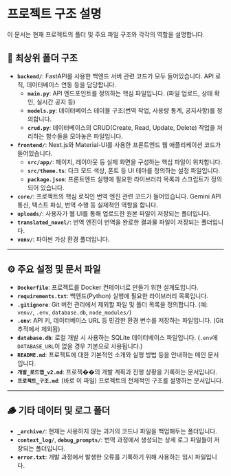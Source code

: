 # 프로젝트 구조 설명

이 문서는 현재 프로젝트의 폴더 및 주요 파일 구조와 각각의 역할을 설명합니다.

## 📂 최상위 폴더 구조

-   **`backend/`**: FastAPI를 사용한 백엔드 서버 관련 코드가 모두 들어있습니다. API 로직, 데이터베이스 연동 등을 담당합니다.
    -   **`main.py`**: API 엔드포인트를 정의하는 핵심 파일입니다. (파일 업로드, 상태 확인, 실시간 공지 등)
    -   **`models.py`**: 데이터베이스 테이블 구조(번역 작업, 사용량 통계, 공지사항)를 정의합니다.
    -   **`crud.py`**: 데이터베이스의 CRUD(Create, Read, Update, Delete) 작업을 처리하는 함수들을 모아놓은 파일입니다.
-   **`frontend/`**: Next.js와 Material-UI를 사용한 프론트엔드 웹 애플리케이션 코드가 들어있습니다.
    -   **`src/app/`**: 페이지, 레이아웃 등 실제 화면을 구성하는 핵심 파일이 위치합니다.
    -   **`src/theme.ts`**: 다크 모드 색상, 폰트 등 UI 테마를 정의하는 설정 파일입니다.
    -   **`package.json`**: 프론트엔드 실행에 필요한 라이브러리 목록과 스크립트가 정의되어 있습니다.
-   **`core/`**: 프로젝트의 핵심 로직인 번역 엔진 관련 코드가 들어있습니다. Gemini API 통신, 텍스트 파싱, 번역 수행 등 실제적인 역할을 합니다.
-   **`uploads/`**: 사용자가 웹 UI를 통해 업로드한 원본 파일이 저장되는 폴더입니다.
-   **`translated_novel/`**: 번역 엔진이 번역을 완료한 결과물 파일이 저장되는 폴더입니다.
-   **`venv/`**: 파이썬 가상 환경 폴더입니다.

---

## ⚙️ 주요 설정 및 문서 파일

-   **`Dockerfile`**: 프로젝트를 Docker 컨테이너로 만들기 위한 설계도입니다.
-   **`requirements.txt`**: 백엔드(Python) 실행에 필요한 라이브러리 목록입니다.
-   **`.gitignore`**: Git 버전 관리에서 제외할 파일 및 폴더 목록을 정의합니다. (예: `venv/`, `.env`, `database.db`, `node_modules/`)
-   **`.env`**: API 키, 데이터베이스 URL 등 민감한 환경 변수를 저장하는 파일입니다. (Git 추적에서 제외됨)
-   **`database.db`**: 로컬 개발 시 사용하는 SQLite 데이터베이스 파일입니다. (`.env`에 `DATABASE_URL`이 없을 경우 기본으로 사용됩니다.)
-   **`README.md`**: 프로젝트에 대한 기본적인 소개와 실행 방법 등을 안내하는 메인 문서입니다.
-   **`개발_로드맵_v2.md`**: 프로젝��의 개발 계획과 진행 상황을 기록하는 문서입니다.
-   **`프로젝트_구조.md`**: (바로 이 파일) 프로젝트의 전체적인 구조를 설명하는 문서입니다.

---

## 🪵 기타 데이터 및 로그 폴더

-   **`_archive/`**: 현재는 사용하지 않는 과거의 코드나 파일을 백업해두는 폴더입니다.
-   **`context_log/`**, **`debug_prompts/`**: 번역 과정에서 생성되는 상세 로그 파일들이 저장되는 폴더입니다.
-   **`error.txt`**: 개발 과정에서 발생한 오류를 기록하기 위해 사용하는 임시 파일입니다.